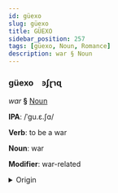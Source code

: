```yaml
---
id: güexo
slug: güexo
title: GÜEXO
sidebar_position: 257
tags: [güexo, Noun, Romance]
description: war § Noun
---
```


### güexo&emsp;<span kind="abugida">ꜿʄɽɿɋ</span>

*war* **§** [Noun](../../tags/Noun)

**IPA**: /ˈgu.ɛ.ʃɑ/

**Verb**: to be a war

**Noun**: war

**Modifier**: war-related

<details>
    <summary>Origin</summary>
    Sicilian guerra [ˈɡwɛʐːa]<br/>
    <em>Romance Language Family</em>
</details>